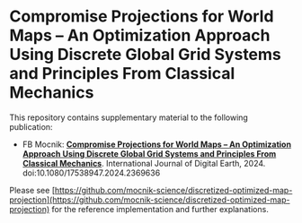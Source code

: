 # Compromise Projections for World Maps – An Optimization Approach Using Discrete Global Grid Systems and Principles From Classical Mechanics

This repository contains supplementary material to the following publication:

* FB Mocnik: [**Compromise Projections for World Maps – An Optimization Approach Using Discrete Global Grid Systems and Principles From Classical Mechanics**](https://doi.org/10.1080/17538947.2024.2369636).  International Journal of Digital Earth, 2024.  doi:10.1080/17538947.2024.2369636

Please see [https://github.com/mocnik-science/discretized-optimized-map-projection](https://github.com/mocnik-science/discretized-optimized-map-projection) for the reference implementation and further explanations.
